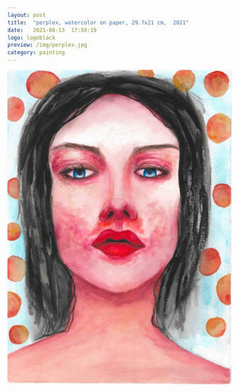 ```yaml
---
layout: post
title:  "perplex, watercolor on paper, 29.7x21 cm,  2021"
date:   2021-08-13  17:59:19
logo: logoblack
preview: /img/perplex.jpg
category: painting
---
```


![Le carrousel Jules Verne](/img/perplex.jpg) 


